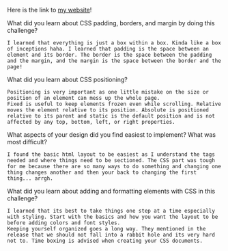 Here is the link to [my website](http://HolixSF.github.io/ "Luis's website")!

What did you learn about CSS padding, borders, and margin by doing this challenge?

	I learned that everything is just a box within a box. Kinda like a box of inceptions haha. I learned that padding is the space between an element and its border. The border is the space between the padding and the margin, and the margin is the space between the border and the page!

What did you learn about CSS positioning?

	Positioning is very important as one little mistake on the size or position of an element can mess up the whole page.
	Fixed is useful to keep elements frozen even while scrolling. Relative moves the element relative to its position. Absolute is positioned relative to its parent and static is the default position and is not affected by any top, bottom, left, or right properties.

What aspects of your design did you find easiest to implement? What was most difficult?

	I found the basic html layout to be easiest as I understand the tags needed and where things need to be sectioned. The CSS part was tough for me because there are so many ways to do something and changing one thing changes another and then your back to changing the first thing... arrgh.

What did you learn about adding and formatting elements with CSS in this challenge?
	
	I learned that its best to take things one step at a time especially with styling. Start with the basics and how you want the layout to be before adding colors and font styles.
	Keeping yourself organized goes a long way. They mentioned in the release that we should not fall into a rabbit hole and its very hard not to. Time boxing is advised when creating your CSS documents.
